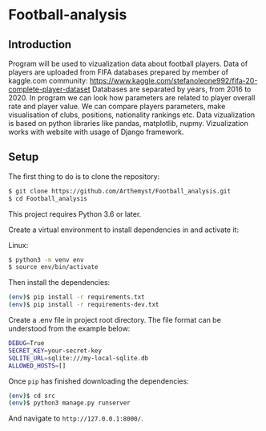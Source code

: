 # Football-analysis

## Introduction

Program will be used to vizualization data about football players.
Data of players are uploaded from FIFA databases prepared by member of kaggle.com community: https://www.kaggle.com/stefanoleone992/fifa-20-complete-player-dataset
Databases are separated by years, from 2016 to 2020. In program we can look how parameters are related to player overall rate and player value. We can compare players parameters, make visualisation of clubs, positions, nationality rankings etc.
Data vizualization is based on python libraries like pandas, matplotlib, nupmy.
Vizualization works with website with usage of Django framework.

## Setup

The first thing to do is to clone the repository:

```sh
$ git clone https://github.com/Arthemyst/Football_analysis.git
$ cd Football_analysis
```

This project requires Python 3.6 or later.

Create a virtual environment to install dependencies in and activate it:

Linux:
```sh
$ python3 -m venv env
$ source env/bin/activate
```

Then install the dependencies:

```sh
(env)$ pip install -r requirements.txt
(env)$ pip install -r requirements-dev.txt
```


Create a .env file in project root directory. The file format can be understood from the example below:
```sh
DEBUG=True
SECRET_KEY=your-secret-key
SQLITE_URL=sqlite:///my-local-sqlite.db
ALLOWED_HOSTS=[]
```
Once `pip` has finished downloading the dependencies:
```sh
(env)$ cd src
(env)$ python3 manage.py runserver
```

And navigate to `http://127.0.0.1:8000/`.
